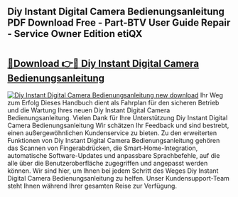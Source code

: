 ## Diy Instant Digital Camera Bedienungsanleitung PDF Download Free - Part-BTV User Guide Repair - Service Owner Edition etiQX

# <h2><a href="http://df1i3r.blite.top/?on=Diy+Instant+Digital+Camera+Bedienungsanleitung">🔗Download 👉🔴 Diy Instant Digital Camera Bedienungsanleitung</a></h2>

[![Diy Instant Digital Camera Bedienungsanleitung new download](https://i.imgur.com/lujVjoI.png)](http://df1i3r.blite.top/?on=Diy+Instant+Digital+Camera+Bedienungsanleitung)
Ihr Weg zum Erfolg Dieses Handbuch dient als Fahrplan für den sicheren Betrieb und die Wartung Ihres neuen Diy Instant Digital Camera Bedienungsanleitung. Vielen Dank für Ihre Unterstützung Diy Instant Digital Camera Bedienungsanleitung Wir schätzen Ihr Feedback und sind bestrebt, einen außergewöhnlichen Kundenservice zu bieten. Zu den erweiterten Funktionen von Diy Instant Digital Camera Bedienungsanleitung gehören das Scannen von Fingerabdrücken, die Smart-Home-Integration, automatische Software-Updates und anpassbare Sprachbefehle, auf die alle über die Benutzeroberfläche zugegriffen und angepasst werden können. Wir sind hier, um Ihnen bei jedem Schritt des Weges Diy Instant Digital Camera Bedienungsanleitung zu helfen. Unser Kundensupport-Team steht Ihnen während Ihrer gesamten Reise zur Verfügung.
